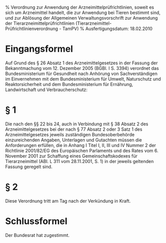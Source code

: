 % Verordnung zur Anwendung der Arzneimittelprüfrichtlinien, soweit es sich um Arzneimittel handelt, die zur Anwendung bei Tieren bestimmt sind, und zur Ablösung der Allgemeinen Verwaltungsvorschrift zur Anwendung der Tierarzneimittelprüfrichtlinien    (Tierarzneimittel-Prüfrichtlinienverordnung - TamPV)
% Ausfertigungsdatum: 18.02.2010
 
# Eingangsformel

Auf Grund des § 26 Absatz 1 des Arzneimittelgesetzes in der Fassung der Bekanntmachung vom 12. Dezember 2005 (BGBl. I S. 3394) verordnet das Bundesministerium für Gesundheit nach Anhörung von Sachverständigen im Einvernehmen mit dem Bundesministerium für Umwelt, Naturschutz und Reaktorsicherheit und dem Bundesministerium für Ernährung, Landwirtschaft und Verbraucherschutz:

# § 1

Die nach den §§ 22 bis 24, auch in Verbindung mit § 38 Absatz 2 des Arzneimittelgesetzes bei der nach § 77 Absatz 2 oder 3 Satz 1 des Arzneimittelgesetzes jeweils zuständigen Bundesoberbehörde einzureichenden Angaben, Unterlagen und Gutachten müssen die Anforderungen erfüllen, die in Anhang I Titel I, II, III und IV Nummer 2 der Richtlinie 2001/82/EG des Europäischen Parlaments und des Rates vom 6. November 2001 zur Schaffung eines Gemeinschaftskodexes für Tierarzneimittel (ABl. L 311 vom 28.11.2001, S. 1) in der jeweils geltenden Fassung geregelt sind.

# § 2

Diese Verordnung tritt am Tag nach der Verkündung in Kraft.

# Schlussformel

Der Bundesrat hat zugestimmt.
